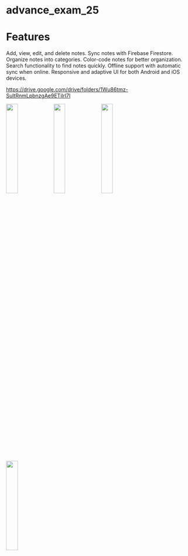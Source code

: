# advance_exam_25
# Features
Add, view, edit, and delete notes.
Sync notes with Firebase Firestore.
Organize notes into categories.
Color-code notes for better organization.
Search functionality to find notes quickly.
Offline support with automatic sync when online.
Responsive and adaptive UI for both Android and iOS devices.


https://drive.google.com/drive/folders/1Wu86tmz-SultRnmLpbnzgAe9ETilrl7l

<img src="https://github.com/user-attachments/assets/8634d59f-2995-4503-af1c-f992aef31a20" height=25% width=25%>
<img src="(https://github.com/user-attachments/assets/a889631b-bba9-4a44-ab4c-3fc3592f3b2a" height=25% width=25%>
<img src="https://github.com/user-attachments/assets/f7b959d9-7376-4110-98bf-125f575d307c" height=25% width=25%>
<img src="https://github.com/user-attachments/assets/ac484cc9-021e-4e65-a4fa-615091ccef9e" height=25% width=25%>


